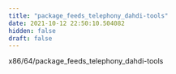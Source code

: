 ```yaml
---
title: "package_feeds_telephony_dahdi-tools"
date: 2021-10-12 22:50:10.504082
hidden: false
draft: false
---
```


x86/64/package_feeds_telephony_dahdi-tools


